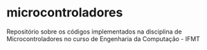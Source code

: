 # microcontroladores
Repositório sobre os códigos implementados na disciplina de Microcontroladores no curso de Engenharia da Computação - IFMT
